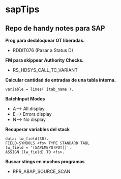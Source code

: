 # sapTips
## Repo de handy notes para SAP

**Prog para desbloquear OT liberadas.**
- RDDIT076 (Pasar a Status D)

**FM para skippear Authority Checks.**
- RS_HDSYS_CALL_TC_VARIANT
  
**Calcular cantidad de entradas de una tabla interna.**
```
variable = lines( itab_name ).
 ```
 
**BatchInput Modes**

- A--> All display
- E--> Errors display
- N--> No display

**Recuperar variables del stack**
```
data: lw_field(30).
FIELD-SYMBOLS <fs> TYPE STANDARD TABL
lw_field = '(SAPLMEPO)POT[]'.
ASSIGN (lw_field) TO <fs>.
```

**Buscar stings en muchos programas**

- RPR_ABAP_SOURCE_SCAN

